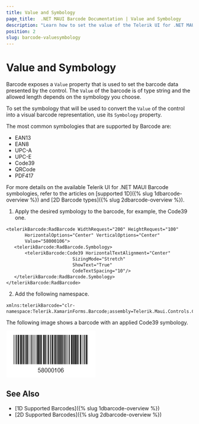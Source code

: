 ```yaml
---
title: Value and Symbology
page_title:  .NET MAUI Barcode Documentation | Value and Symbology
description: "Learn how to set the value of the Telerik UI for .NET MAUI Barcode and control the presented data."
position: 2
slug: barcode-valuesymbology
---
```


# Value and Symbology

Barcode exposes a `Value` property that is used to set the barcode data presented by the control. The `Value` of the barcode is of type string and the allowed length depends on the symbology you choose.

To set the symbology that will be used to convert the `Value` of the control into a visual barcode representation, use its `Symbology` property.

The most common symbologies that are supported by Barcode are:

* EAN13  
* EAN8  
* UPC-A  
* UPC-E  
* Code39  
* QRCode  
* PDF417   

For more details on the available Telerik UI for .NET MAUI Barcode symbologies, refer to the articles on [supported 1D]({% slug 1dbarcode-overview %}) and [2D Barcode types]({% slug 2dbarcode-overview %}).

1. Apply the desired symbology to the barcode, for example, the Code39 one.

 ```XAML
<telerikBarcode:RadBarcode WidthRequest="200" HeightRequest="100"
		HorizontalOptions="Center" VerticalOptions="Center"
		Value="58000106">
	<telerikBarcode:RadBarcode.Symbology>
		<telerikBarcode:Code39 HorizontalTextAlignment="Center"
						  SizingMode="Stretch"
						  ShowText="True"  
						  CodeTextSpacing="10"/>
	</telerikBarcode:RadBarcode.Symbology>
</telerikBarcode:RadBarcode>
 ```

2. Add the following namespace.

```XAML
xmlns:telerikBarcode="clr-namespace:Telerik.XamarinForms.Barcode;assembly=Telerik.Maui.Controls.Compatibility"
 ```

The following image shows a barcode with an applied Code39 symbology.

![Barcode Symbology](images/barcode_setsymbology_1.png)

## See Also

- [1D Supported Barcodes]({% slug 1dbarcode-overview %})
- [2D Supported Barcodes]({% slug 2dbarcode-overview %})
